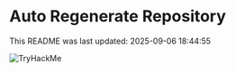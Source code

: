 # Auto Regenerate Repository

This README was last updated: 2025-09-06 18:44:55

 ![TryHackMe](https://tryhackme.com/badge/533634)